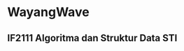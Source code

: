 <head>
  <h1>WayangWave</h1>
  <h2>IF2111 Algoritma dan Struktur Data STI</h2>
</head>
<body>
  <p></p>
</body>

